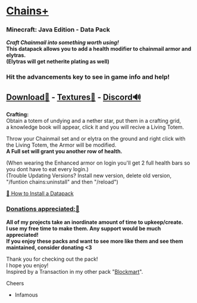 
# [Chains+]()  
### Minecraft: Java Edition - Data Pack  

__*Craft Chainmail into something worth using!*   
This datapack allows you to add a health modifier to chainmail armor and elytras.  
(Elytras will get netherite plating as well)__  

### Hit the advancements key to see in game info and help!
## [Download🔗](https://github.com/InfamousMusicify/Chains-Plus/blob/master/Downloads.md) - [Textures🌄](https://github.com/InfamousMusicify/InHaus-Textures/blob/master/Downloads.md) - [Discord🔊](https://discord.gg/T5XhN4tXgW)          

**Crafting:**  
Obtain a totem of undying and a nether star, put them in a crafting grid,   
a knowledge book will appear, click it and you will recive a Living Totem.    

Throw your Chainmail set and or elytra on the ground and right click with the Living Totem, the Armor will be modified.    
__A Full set will grant you another row of health.__    

(When wearing the Enhanced armor on login you'll get 2 full health bars so you dont have to eat every login.)    
(Trouble Updating Versions? Install new version, delete old version, "/funtion chains:uninstall" and then "/reload")     


[🔗 How to Install a Datapack](https://www.planetminecraft.com/blog/how-to-download-and-install-minecraft-data-packs/)  

### [Donations appreciated:🔗](https://www.patreon.com/InfamousMusicify)   
__All of my projects take an inordinate amount of time to upkeep/create.  
I use my free time to make them. Any support would be much appreciated!  
If you enjoy these packs and want to see more like them and see them maintained, consider donating <3__     

Thank you for checking out the pack!   
I hope you enjoy!   
Inspired by a Transaction in my other pack "[Blockmart](https://github.com/InfamousMusicify/BlockMart)".   

Cheers   

- Infamous 
